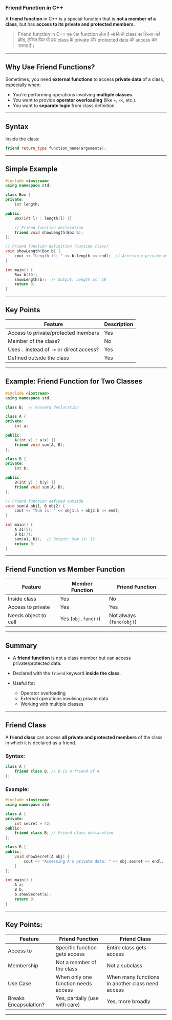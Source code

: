 ### **Friend Function in C++**

A **friend function** in C++ is a special function that is **not a member of a class**, but has **access to its private and protected members**.
>Friend function in C++ एक ऐसा function होता है जो किसी class का हिस्सा नहीं होता, लेकिन फिर भी उस class के private और protected data को access कर सकता है।

---

## Why Use Friend Functions?

Sometimes, you need **external functions** to access **private data** of a class, especially when:

* You're performing operations involving **multiple classes**.
* You want to provide **operator overloading** (like `+`, `<<`, etc.).
* You want to **separate logic** from class definition.

---

## Syntax

Inside the class:

```cpp
friend return_type function_name(arguments);
```

---

## Simple Example

```cpp
#include <iostream>
using namespace std;

class Box {
private:
    int length;

public:
    Box(int l) : length(l) {}

    // Friend function declaration
    friend void showLength(Box b);
};

// Friend function definition (outside class)
void showLength(Box b) {
    cout << "Length is: " << b.length << endl;  // Accessing private member
}

int main() {
    Box b(10);
    showLength(b);  // Output: Length is: 10
    return 0;
}
```

---

## Key Points

| Feature                                    | Description |
| ------------------------------------------ | ----------- |
| Access to private/protected members        | Yes       |
| Member of the class?                       | No        |
| Uses `.` instead of `->` or direct access? | Yes       |
| Defined outside the class                  | Yes       |

---

## Example: Friend Function for Two Classes

```cpp
#include <iostream>
using namespace std;

class B;  // Forward declaration

class A {
private:
    int a;

public:
    A(int x) : a(x) {}
    friend void sum(A, B);
};

class B {
private:
    int b;

public:
    B(int y) : b(y) {}
    friend void sum(A, B);
};

// Friend function defined outside
void sum(A obj1, B obj2) {
    cout << "Sum is: " << obj1.a + obj2.b << endl;
}

int main() {
    A a1(5);
    B b1(7);
    sum(a1, b1);  // Output: Sum is: 12
    return 0;
}
```

---

## Friend Function vs Member Function

| Feature              | Member Function    | Friend Function          |
| -------------------- | ------------------ | ------------------------ |
| Inside class         | Yes                | No                       |
| Access to private    | Yes                | Yes                      |
| Needs object to call | Yes (`obj.func()`) | Not always (`func(obj)`) |

---

## Summary

* A **friend function** is not a class member but can access private/protected data.
* Declared with the `friend` keyword **inside the class**.
* Useful for:

  * Operator overloading
  * External operations involving private data
  * Working with multiple classes

---

## **Friend Class**

A **friend class** can access **all private and protected members** of the class in which it is declared as a friend.

### Syntax:

```cpp
class A {
    friend class B; // B is a friend of A
};
```

### Example:

```cpp
#include <iostream>
using namespace std;

class A {
private:
    int secret = 42;
public:
    friend class B; // Friend class declaration
};

class B {
public:
    void showSecret(A obj) {
        cout << "Accessing A's private data: " << obj.secret << endl;
    }
};

int main() {
    A a;
    B b;
    b.showSecret(a);
    return 0;
}
```

---

## Key Points:

| Feature               | Friend Function                     | Friend Class                                     |
| --------------------- | ----------------------------------- | ------------------------------------------------ |
| Access to             | Specific function gets access       | Entire class gets access                         |
| Membership            | Not a member of the class           | Not a subclass                                   |
| Use Case              | When only one function needs access | When many functions in another class need access |
| Breaks Encapsulation? | Yes, partially (use with care)      | Yes, more broadly                                |

---



